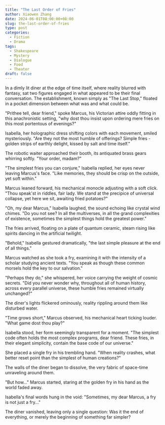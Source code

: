 ```yaml
---
title: "The Last Order of Fries"
author: Xiaowen Zhang
date: 2024-06-01T08:00:00+08:00
slug: the-last-order-of-fries
type: post
categories:
  - Fiction
  - Drama
tags:
  - Shakespeare
  - Mystery
  - Dialogue
  - Food
  - Theater
draft: false
---
```


In a dimly lit diner at the edge of time itself, where reality blurred with fantasy, sat two figures engaged in what appeared to be their final conversation. The establishment, known simply as "The Last Stop," floated in a pocket dimension between what was and what could be.

"Prithee tell, dear friend," spoke Marcus, his Victorian attire oddly fitting in this anachronistic setting, "why dost thou insist upon ordering mere fries on this most portentous of evenings?"

Isabella, her holographic dress shifting colors with each movement, smiled mysteriously. "Are they not the most humble of offerings? Simple fries - golden strips of earthly delight, kissed by salt and time itself."

The robotic waiter approached their booth, its antiquated brass gears whirring softly. "Your order, madam?"

"The simplest fries you can conjure," Isabella replied, her eyes never leaving Marcus's face. "Like memories, they should be crisp on the outside, yet soft within."

Marcus leaned forward, his mechanical monocle adjusting with a soft click. "Thou speak'st in riddles, fair lady. We stand at the precipice of universal collapse, yet here we sit, awaiting fried potatoes?"

"Oh, my dear Marcus," Isabella laughed, the sound echoing like crystal wind chimes. "Do you not see? In all the multiverses, in all the grand complexities of existence, sometimes the simplest things hold the greatest power."

The fries arrived, floating on a plate of quantum ceramic, steam rising like spirits dancing in the artificial twilight.

"Behold," Isabella gestured dramatically, "the last simple pleasure at the end of all things."

Marcus watched as she took a fry, examining it with the intensity of a scholar studying ancient texts. "You speak as though these common morsels hold the key to our salvation."

"Perhaps they do," she whispered, her voice carrying the weight of cosmic secrets. "Did you never wonder why, throughout all of human history, across every parallel universe, these humble fries remained virtually unchanged?"

The diner's lights flickered ominously, reality rippling around them like disturbed water.

"Time grows short," Marcus observed, his mechanical heart ticking louder. "What game dost thou play?"

Isabella stood, her form seemingly transparent for a moment. "The simplest code often holds the most complex programs, dear friend. These fries, in their elegant simplicity, contain the base code of our universe."

She placed a single fry in his trembling hand. "When reality crashes, what better reset point than the simplest of human creations?"

The walls of the diner began to dissolve, the very fabric of space-time unraveling around them.

"But how..." Marcus started, staring at the golden fry in his hand as the world faded away.

Isabella's final words hung in the void: "Sometimes, my dear Marcus, a fry is not just a fry..."

The diner vanished, leaving only a single question: Was it the end of everything, or merely the beginning of something far simpler?